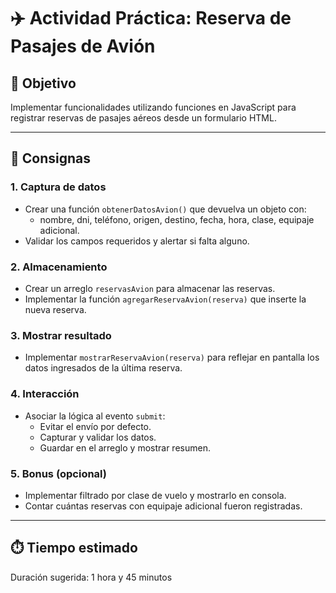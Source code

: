 
# ✈️ Actividad Práctica: Reserva de Pasajes de Avión

## 🎯 Objetivo
Implementar funcionalidades utilizando funciones en JavaScript para registrar reservas de pasajes aéreos desde un formulario HTML.

---

## 📝 Consignas

### 1. Captura de datos
- Crear una función `obtenerDatosAvion()` que devuelva un objeto con:
  - nombre, dni, teléfono, origen, destino, fecha, hora, clase, equipaje adicional.
- Validar los campos requeridos y alertar si falta alguno.

### 2. Almacenamiento
- Crear un arreglo `reservasAvion` para almacenar las reservas.
- Implementar la función `agregarReservaAvion(reserva)` que inserte la nueva reserva.

### 3. Mostrar resultado
- Implementar `mostrarReservaAvion(reserva)` para reflejar en pantalla los datos ingresados de la última reserva.

### 4. Interacción
- Asociar la lógica al evento `submit`:
  - Evitar el envío por defecto.
  - Capturar y validar los datos.
  - Guardar en el arreglo y mostrar resumen.

### 5. Bonus (opcional)
- Implementar filtrado por clase de vuelo y mostrarlo en consola.
- Contar cuántas reservas con equipaje adicional fueron registradas.

---

## ⏱️ Tiempo estimado
Duración sugerida: 1 hora y 45 minutos
